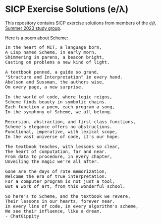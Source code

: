# SICP Exercise Solutions (e/λ)

This repository contains SICP exercise solutions from members of the [e\λ Summer 2023 study group](https://t.co/VAZmlT9Dol).

Here is a poem about Scheme:
<pre>
In the heart of MIT, a language born,
A Lisp named Scheme, in early morn.
Shimmering in parens, a beacon bright,
Casting on problems a new kind of light.

A textbook penned, a guide so grand,
"Structure and Interpretation" in every hand.
Abelson and Sussman, the authors wise,
On every page, a new surprise.

In the world of code, where logic reigns,
Scheme finds beauty in symbolic chains.
Each function a poem, each program a song,
In the symphony of Scheme, we all belong.

Recursion, abstraction, and first-class functions,
Scheme's elegance offers no obstructions.
Functional, imperative, with lexical scope,
In the vast universe of code, it's our hope.

The textbook teaches, with lessons so clear,
The heart of computation, far and near.
From data to procedure, in every chapter,
Unveiling the magic we're all after.

Gone are the days of rote memorization,
Welcome the era of true interpretation.
For a computer program is not just a tool,
But a work of art, from this wonderful school.

So here's to Scheme, and the textbook we revere,
Their lessons in our hearts, forever near.
In every line of code, in every algorithm's scheme,
We see their influence, like a dream.
- ChatGippity
</pre>
